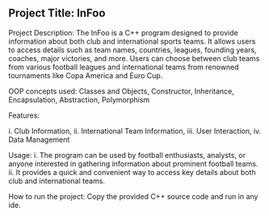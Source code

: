 <h2>Project Title: InFoo</h2>

Project Description: 
The InFoo is a C++ program designed to provide information about both club and international sports teams. It allows users to access details such as team names, countries, leagues, founding years, coaches, major victories, and more. Users can choose between club teams from various football leagues and international teams from renowned tournaments like Copa America and Euro Cup.

OOP concepts used: Classes and Objects, Constructor, Inheritance, Encapsulation, Abstraction, Polymorphism

Features:

i. Club Information, ii. International Team Information, iii. User Interaction, iv. Data Management

Usage:
i. The program can be used by football enthusiasts, analysts, or anyone interested in gathering information about prominent football teams.
ii. It provides a quick and convenient way to access key details about both club and international teams.

How to run the project:
Copy the provided C++ source code and run in any ide.
